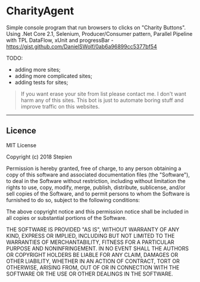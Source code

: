 # CharityAgent

Simple console program that run browsers to clicks on "Charity Buttons". 
Using .Net Core 2.1, Selenium, Producer/Consumer pattern, Parallel Pipeline with TPL DataFlow, xUnit
and progressBar - https://gist.github.com/DanielSWolf/0ab6a96899cc5377bf54

TODO:
- adding more sites;
- adding more complicated sites;
- adding tests for sites;

>If you want erase your site from list please contact me.
>I don't want harm any of this sites. This bot is just to automate boring stuff and improve traffic on this websites. 


<hr ***/>


## Licence
MIT License

Copyright (c) 2018 Stepien

Permission is hereby granted, free of charge, to any person obtaining a copy
of this software and associated documentation files (the "Software"), to deal
in the Software without restriction, including without limitation the rights
to use, copy, modify, merge, publish, distribute, sublicense, and/or sell
copies of the Software, and to permit persons to whom the Software is
furnished to do so, subject to the following conditions:

The above copyright notice and this permission notice shall be included in all
copies or substantial portions of the Software.

THE SOFTWARE IS PROVIDED "AS IS", WITHOUT WARRANTY OF ANY KIND, EXPRESS OR
IMPLIED, INCLUDING BUT NOT LIMITED TO THE WARRANTIES OF MERCHANTABILITY,
FITNESS FOR A PARTICULAR PURPOSE AND NONINFRINGEMENT. IN NO EVENT SHALL THE
AUTHORS OR COPYRIGHT HOLDERS BE LIABLE FOR ANY CLAIM, DAMAGES OR OTHER
LIABILITY, WHETHER IN AN ACTION OF CONTRACT, TORT OR OTHERWISE, ARISING FROM,
OUT OF OR IN CONNECTION WITH THE SOFTWARE OR THE USE OR OTHER DEALINGS IN THE
SOFTWARE.
